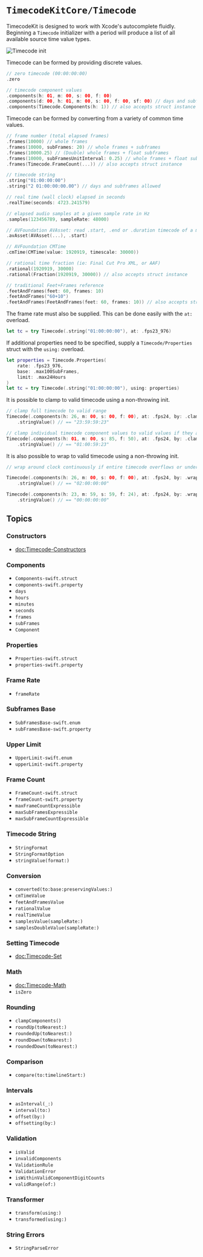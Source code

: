# ``TimecodeKitCore/Timecode``

TimecodeKit is designed to work with Xcode's autocomplete fluidly. Beginning a ``Timecode`` initializer with a period will produce a list of all available source time value types.

![Timecode init](timecode-init.png)

Timecode can be formed by providing discrete values.

```swift
// zero timecode (00:00:00:00)
.zero

// timecode component values
.components(h: 01, m: 00, s: 00, f: 00)
.components(d: 00, h: 01, m: 00, s: 00, f: 00, sf: 00) // days and subframes allowed
.components(Timecode.Components(h: 1)) // also accepts struct instance
```

Timecode can be formed by converting from a variety of common time values.

```swift
// frame number (total elapsed frames)
.frames(10000) // whole frames
.frames(10000, subFrames: 20) // whole frames + subframes
.frames(10000.25) // (Double) whole frames + float subframes
.frames(10000, subFramesUnitInterval: 0.25) // whole frames + float subframes
.frames(Timecode.FrameCount(...)) // also accepts struct instance

// timecode string
.string("01:00:00:00")
.string("2 01:00:00:00.00") // days and subframes allowed

// real time (wall clock) elapsed in seconds
.realTime(seconds: 4723.241579)

// elapsed audio samples at a given sample rate in Hz
.samples(123456789, sampleRate: 48000)

// AVFoundation AVAsset: read .start, .end or .duration timecode of a movie
.avAsset(AVAsset(...), .start)

// AVFoundation CMTime
.cmTime(CMTime(value: 1920919, timescale: 30000))

// rational time fraction (ie: Final Cut Pro XML, or AAF)
.rational(1920919, 30000)
.rational(Fraction(1920919, 30000)) // also accepts struct instance

// traditional Feet+Frames reference
.feetAndFrames(feet: 60, frames: 10)
.feetAndFrames("60+10")
.feetAndFrames(FeetAndFrames(feet: 60, frames: 10)) // also accepts struct instance
```

The frame rate must also be supplied. This can be done easily with the `at:` overload.

```swift
let tc = try Timecode(.string("01:00:00:00"), at: .fps23_976)
```

If additional properties need to be specified, supply a ``Timecode/Properties`` struct with the `using:` overload.

```swift
let properties = Timecode.Properties(
    rate: .fps23_976,
    base: .max100SubFrames,
    limit: .max24Hours
)
let tc = try Timecode(.string("01:00:00:00"), using: properties)
```

It is possible to clamp to valid timecode using a non-throwing init.

```swift
// clamp full timecode to valid range
Timecode(.components(h: 26, m: 00, s: 00, f: 00), at: .fps24, by: .clamping)
    .stringValue() // == "23:59:59:23"

// clamp individual timecode component values to valid values if they are out-of-bounds
Timecode(.components(h: 01, m: 00, s: 85, f: 50), at: .fps24, by: .clampingEach)
    .stringValue() // == "01:00:59:23"
```

It is also possible to wrap to valid timecode using a non-throwing init.

```swift
// wrap around clock continuously if entire timecode overflows or underflows

Timecode(.components(h: 26, m: 00, s: 00, f: 00), at: .fps24, by: .wrapping)
    .stringValue() // == "02:00:00:00"

Timecode(.components(h: 23, m: 59, s: 59, f: 24), at: .fps24, by: .wrapping)
    .stringValue() // == "00:00:00:00"
```

## Topics

### Constructors

- <doc:Timecode-Constructors>

### Components

- ``Components-swift.struct``
- ``components-swift.property``
- ``days``
- ``hours``
- ``minutes``
- ``seconds``
- ``frames``
- ``subFrames``
- ``Component``

### Properties

- ``Properties-swift.struct``
- ``properties-swift.property``

### Frame Rate

- ``frameRate``

### Subframes Base

- ``SubFramesBase-swift.enum``
- ``subFramesBase-swift.property``

### Upper Limit

- ``UpperLimit-swift.enum``
- ``upperLimit-swift.property``

### Frame Count

- ``FrameCount-swift.struct``
- ``frameCount-swift.property``
- ``maxFrameCountExpressible``
- ``maxSubFramesExpressible``
- ``maxSubFrameCountExpressible``

### Timecode String

- ``StringFormat``
- ``StringFormatOption``
- ``stringValue(format:)``

### Conversion

- ``converted(to:base:preservingValues:)``
- ``cmTimeValue``
- ``feetAndFramesValue``
- ``rationalValue``
- ``realTimeValue``
- ``samplesValue(sampleRate:)``
- ``samplesDoubleValue(sampleRate:)``

### Setting Timecode

- <doc:Timecode-Set>

### Math

- <doc:Timecode-Math>
- ``isZero``

### Rounding

- ``clampComponents()``
- ``roundUp(toNearest:)``
- ``roundedUp(toNearest:)``
- ``roundDown(toNearest:)``
- ``roundedDown(toNearest:)``

### Comparison

- ``compare(to:timelineStart:)``

### Intervals

- ``asInterval(_:)``
- ``interval(to:)``
- ``offset(by:)``
- ``offsetting(by:)``

### Validation

- ``isValid``
- ``invalidComponents``
- ``ValidationRule``
- ``ValidationError``
- ``isWithinValidComponentDigitCounts``
- ``validRange(of:)``

### Transformer

- ``transform(using:)``
- ``transformed(using:)``

### String Errors

- ``StringParseError``
